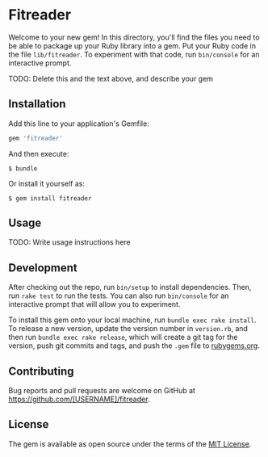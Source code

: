 # Fitreader

Welcome to your new gem! In this directory, you'll find the files you need to be able to package up your Ruby library into a gem. Put your Ruby code in the file `lib/fitreader`. To experiment with that code, run `bin/console` for an interactive prompt.

TODO: Delete this and the text above, and describe your gem

## Installation

Add this line to your application's Gemfile:

```ruby
gem 'fitreader'
```

And then execute:

    $ bundle

Or install it yourself as:

    $ gem install fitreader

## Usage

TODO: Write usage instructions here

## Development

After checking out the repo, run `bin/setup` to install dependencies. Then, run `rake test` to run the tests. You can also run `bin/console` for an interactive prompt that will allow you to experiment.

To install this gem onto your local machine, run `bundle exec rake install`. To release a new version, update the version number in `version.rb`, and then run `bundle exec rake release`, which will create a git tag for the version, push git commits and tags, and push the `.gem` file to [rubygems.org](https://rubygems.org).

## Contributing

Bug reports and pull requests are welcome on GitHub at https://github.com/[USERNAME]/fitreader.


## License

The gem is available as open source under the terms of the [MIT License](http://opensource.org/licenses/MIT).

